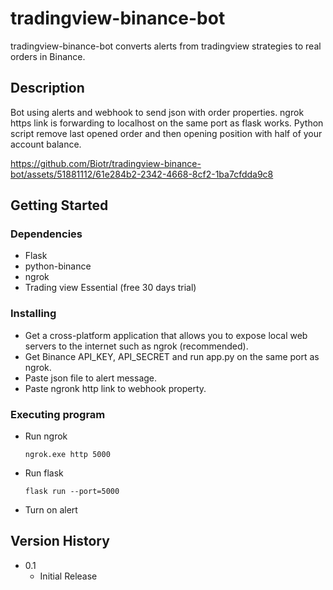 # tradingview-binance-bot

tradingview-binance-bot converts alerts from tradingview strategies to real orders in Binance.

## Description

Bot using alerts and webhook to send json with order properties. ngrok https link is forwarding to localhost on the same port as flask works. Python script remove last opened order and then opening position with half of your account balance.


https://github.com/Biotr/tradingview-binance-bot/assets/51881112/61e284b2-2342-4668-8cf2-1ba7cfdda9c8


## Getting Started

### Dependencies

* Flask
* python-binance
* ngrok
* Trading view Essential (free 30 days trial)

### Installing

* Get a cross-platform application that allows you to expose local web servers to the internet such as ngrok (recommended).
* Get Binance API_KEY, API_SECRET and run app.py on the same port as ngrok.
* Paste json file to alert message.
* Paste ngronk http link to webhook property.

### Executing program

* Run ngrok
  ```
  ngrok.exe http 5000
  ```
* Run flask
  ```
  flask run --port=5000  
  ```
* Turn on alert
## Version History
* 0.1
    * Initial Release



